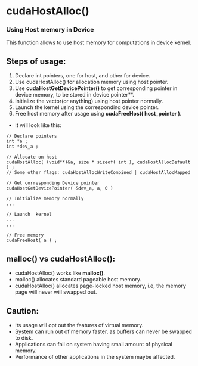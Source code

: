 # cudaHostAlloc()
### Using Host memory in Device

This function allows to use host memory for computations in device kernel.

## Steps of usage:
1. Declare int pointers, one for host, and other for device.
2. Use cudaHostAlloc() for allocation memory using host pointer.
3. Use **cudaHostGetDevicePointer()** to get corresponding pointer in device memory, to be stored in device pointer**.
4. Initialize the vector(or anything) using host pointer normally.
5. Launch the kernel using the corresponding device pointer.
6. Free host memory after usage using **cudaFreeHost( host_pointer )**.

- It will look like this:
```
// Declare pointers
int *a ;
int *dev_a ;

// Allocate on host
cudaHostAlloc( (void**)&a, size * sizeof( int ), cudaHostAllocDefault ) ;
// Some other flags: cudaHostAllocWriteCombined | cudaHostAllocMapped 

// Get corresponding Device pointer
cudaHostGetDevicePointer( &dev_a, a, 0 )

// Initialize memory normally 
...

// Launch  kernel 
...
...

// Free memory
cudaFreeHost( a ) ;
```


## malloc() vs cudaHostAlloc():
- cudaHostAlloc() works like **malloc()**.
- malloc() allocates standard pageable host memory.
- cudaHostAlloc() allocates page-locked host memory, i.e, the memory page will never will swapped out.

## Caution:
- Its usage will opt out the features of virtual memory.
- System can run out of memory faster, as buffers can never be swapped to disk.
- Applications can fail on system having small amount of physical memory.
- Performance of other applications in the system maybe affected.
